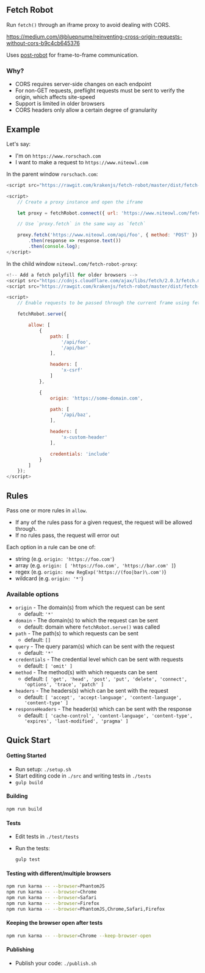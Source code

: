 Fetch Robot
-----------

Run `fetch()` through an iframe proxy to avoid dealing with CORS.

https://medium.com/@bluepnume/reinventing-cross-origin-requests-without-cors-b9c4cb645376

Uses [post-robot](https://github.com/krakenjs/post-robot) for frame-to-frame communication.

### Why?

- CORS requires server-side changes on each endpoint
- For non-GET requests, preflight requests must be sent to verify the origin, which affects site-speed
- Support is limited in older browsers
- CORS headers only allow a certain degree of granularity

Example
-------

Let's say:

- I'm on `https://www.rorschach.com`
- I want to make a request to `https://www.niteowl.com`

In the parent window `rorschach.com`:

```javascript
<script src="https://rawgit.com/krakenjs/fetch-robot/master/dist/fetch-robot.min.js"></script>

<script>
    // Create a proxy instance and open the iframe

    let proxy = fetchRobot.connect({ url: 'https://www.niteowl.com/fetch-robot-proxy' });

    // Use `proxy.fetch` in the same way as `fetch`

    proxy.fetch('https://www.niteowl.com/api/foo', { method: 'POST' })
        .then(response => response.text())
        .then(console.log);
</script>
```

In the child window `niteowl.com/fetch-robot-proxy`:

```javascript
<!-- Add a fetch polyfill for older browsers -->
<script src="https://cdnjs.cloudflare.com/ajax/libs/fetch/2.0.3/fetch.min.js"></script>
<script src="https://rawgit.com/krakenjs/fetch-robot/master/dist/fetch-robot.min.js"></script>

<script>
    // Enable requests to be passed through the current frame using fetchRobot

    fetchRobot.serve({

        allow: [
            {
                path: [
                    '/api/foo',
                    '/api/bar'
                ],

                headers: [
                    'x-csrf'
                ]
            },

            {
                origin: 'https://some-domain.com',

                path: [
                    '/api/baz',
                ],

                headers: [
                    'x-custom-header'
                ],

                credentials: 'include'
            }
        ]
    });
</script>
```

Rules
-----

Pass one or more rules in `allow`.

- If any of the rules pass for a given request, the request will be allowed through.
- If no rules pass, the request will error out

Each option in a rule can be one of:

- string (e.g. `origin: 'https://foo.com'`)
- array (e.g. `origin: [ 'https://foo.com', 'https://bar.com' ]`)
- regex (e.g. `origin: new RegExp('https://(foo|bar)\.com')`)
- wildcard (e.g. `origin: '*'`)

### Available options

- `origin` - The domain(s) from which the request can be sent
  - default: `'*'`
- `domain` - The domain(s) to which the request can be sent
  - default: domain where `fetchRobot.serve()` was called
- `path` - The path(s) to which requests can be sent
  - default: `[]`
- `query` - The query param(s) which can be sent with the request
  - default: `'*'`
- `credentials` - The credential level which can be sent with requests
  - default: `[ 'omit' ]`
- `method` - The method(s) with which requests can be sent
  - default: `[ 'get', 'head', 'post', 'put', 'delete', 'connect', 'options', 'trace', 'patch' ]`
- `headers` - The headers(s) which can be sent with the request
  - default: `[ 'accept', 'accept-language', 'content-language', 'content-type' ]`
- `responseHeaders` - The header(s) which can be sent with the response
  - default: `[ 'cache-control', 'content-language', 'content-type', 'expires', 'last-modified', 'pragma' ]`

Quick Start
-----------

#### Getting Started

- Run setup: `./setup.sh`
- Start editing code in `./src` and writing tests in `./tests`
- `gulp build`

#### Building

```bash
npm run build
```

#### Tests

- Edit tests in `./test/tests`
- Run the tests:

  ```bash
  gulp test
  ```

#### Testing with different/multiple browsers

```bash
npm run karma -- --browser=PhantomJS
npm run karma -- --browser=Chrome
npm run karma -- --browser=Safari
npm run karma -- --browser=Firefox
npm run karma -- --browser=PhantomJS,Chrome,Safari,Firefox
```

#### Keeping the browser open after tests

```bash
npm run karma -- --browser=Chrome --keep-browser-open
```

#### Publishing

- Publish your code: `./publish.sh`
